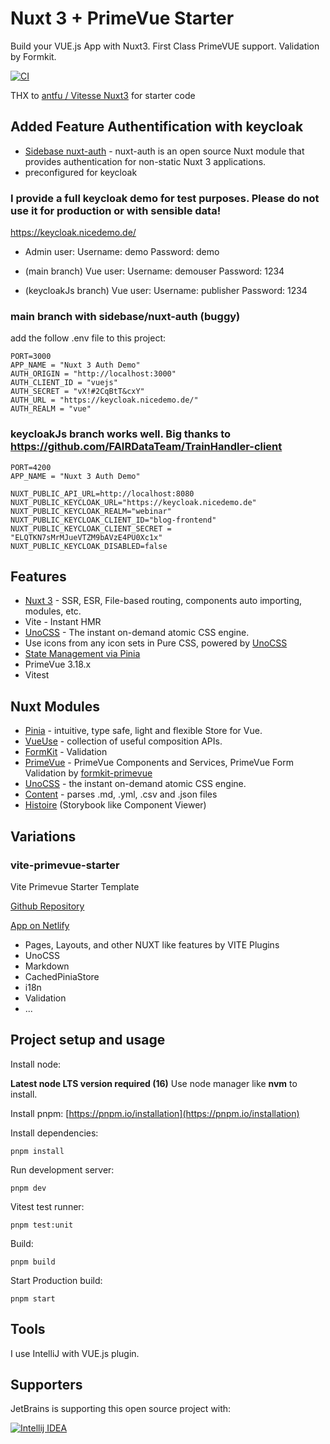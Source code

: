 # Nuxt 3 + PrimeVue Starter

Build your VUE.js App with Nuxt3. First Class PrimeVUE support. Validation by Formkit.


[![CI](https://github.com/sfxcode/nuxt3-primevue-starter/actions/workflows/main.yml/badge.svg)](https://github.com/sfxcode/nuxt3-primevue-starter/actions/workflows/main.yml)

THX to [antfu / Vitesse Nuxt3](https://github.com/antfu/vitesse-nuxt3) for starter code

## Added Feature Authentification with keycloak
- [Sidebase nuxt-auth](https://sidebase.io/nuxt-auth/) - nuxt-auth is an open source Nuxt module that provides authentication for non-static Nuxt 3 applications.
- preconfigured for keycloak

### I provide a full keycloak demo for test purposes. Please do not use it for production or with sensible data!

https://keycloak.nicedemo.de/
* Admin user: 
 Username: demo 
 Password: demo
* (main branch) Vue user: 
 Username: demouser
 Password: 1234

* (keycloakJs branch) Vue user: 
 Username: publisher
 Password: 1234
 
### main branch with sidebase/nuxt-auth (buggy)
add the follow .env file to this project:
```
PORT=3000
APP_NAME = "Nuxt 3 Auth Demo"
AUTH_ORIGIN = "http://localhost:3000"
AUTH_CLIENT_ID = "vuejs"
AUTH_SECRET = "vX!#2CqBtT&cxY"
AUTH_URL = "https://keycloak.nicedemo.de/"
AUTH_REALM = "vue"
```
### keycloakJs branch works well. Big thanks to https://github.com/FAIRDataTeam/TrainHandler-client
```
PORT=4200
APP_NAME = "Nuxt 3 Auth Demo"

NUXT_PUBLIC_API_URL=http://localhost:8080
NUXT_PUBLIC_KEYCLOAK_URL="https://keycloak.nicedemo.de"
NUXT_PUBLIC_KEYCLOAK_REALM="webinar"
NUXT_PUBLIC_KEYCLOAK_CLIENT_ID="blog-frontend"
NUXT_PUBLIC_KEYCLOAK_CLIENT_SECRET = "ELQTKN7sMrMJueVTZM9bAVzE4PU0Xc1x"
NUXT_PUBLIC_KEYCLOAK_DISABLED=false
```

## Features

- [Nuxt 3](https://v3.nuxtjs.org) - SSR, ESR, File-based routing, components auto importing, modules, etc.
- Vite - Instant HMR
- [UnoCSS](https://github.com/antfu/unocss) - The instant on-demand atomic CSS engine.
- Use icons from any icon sets in Pure CSS, powered by [UnoCSS](https://github.com/antfu/unocss)
- [State Management via Pinia](https://pinia.esm.dev)
- PrimeVue 3.18.x
- Vitest

## Nuxt Modules

- [Pinia](https://pinia.esm.dev/) - intuitive, type safe, light and flexible Store for Vue.
- [VueUse](https://github.com/vueuse/vueuse) - collection of useful composition APIs.
- [FormKit](https://formkit.com/) - Validation
- [PrimeVue](https://github.com/sfxcode/nuxt-primevue) - PrimeVue Components and Services, PrimeVue Form Validation by [formkit-primevue](https://github.com/sfxcode/formkit-primevue)
- [UnoCSS](https://github.com/antfu/unocss) - the instant on-demand atomic CSS engine.
- [Content](https://content.nuxtjs.org) - parses .md, .yml, .csv and .json files
- [Histoire](https://histoire.dev/?ref=madewithvuejs.com) (Storybook like Component Viewer)



## Variations

### vite-primevue-starter

Vite Primevue Starter Template

[Github Repository](https://github.com/sfxcode/vite-primevue-starter)

[App on Netlify](https://vite-primevue-starter.netlify.app/)

* Pages, Layouts, and other NUXT like features by VITE Plugins
* UnoCSS
* Markdown
* CachedPiniaStore
* i18n
* Validation
* ...

## Project setup and usage

Install node:

**Latest node LTS version required (16)**
Use node manager like **nvm** to install.

Install pnpm:
[https://pnpm.io/installation](https://pnpm.io/installation)

Install dependencies:

```
pnpm install
```

Run development server:

```
pnpm dev
```

Vitest test runner:

```
pnpm test:unit
```

Build:

```
pnpm build
```

Start Production build:

```
pnpm start
```

## Tools

I use IntelliJ with VUE.js plugin.

## Supporters

JetBrains is supporting this open source project with:

[![Intellij IDEA](http://www.jetbrains.com/img/logos/logo_intellij_idea.png)](http://www.jetbrains.com/idea/)
